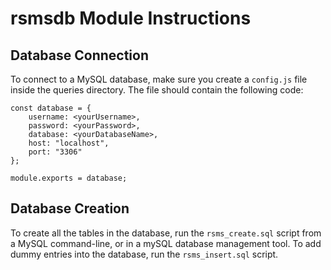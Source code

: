 # rsmsdb Module Instructions

## Database Connection
To connect to a MySQL database, make sure you create a `config.js` file inside the queries directory.
The file should contain the following code:

```
const database = {
    username: <yourUsername>,
    password: <yourPassword>,
    database: <yourDatabaseName>,
    host: "localhost",
    port: "3306"
};

module.exports = database;
```

## Database Creation
To create all the tables in the database, run the `rsms_create.sql` script
from a MySQL command-line, or in a mySQL database management tool. To add dummy entries into the
database, run the `rsms_insert.sql` script.